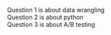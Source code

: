 Question 1 is about data wrangling <br />
Question 2 is about python <br />
Question 3 is about A/B testing <br />